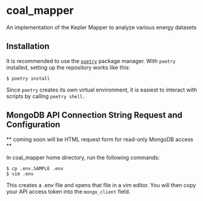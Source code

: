 # coal_mapper
An implementation of the Kepler Mapper to analyze various energy datasets



## Installation

It is recommended to use the [`poetry`](https://python-poetry.org) package
manager. With `poetry` installed, setting up the repository works like
this:

```
$ poetry install
```

Since `poetry` creates its own virtual environment, it is easiest to
interact with scripts by calling `poetry shell`.

## MongoDB API Connection String Request and Configuration

** coming soon will be HTML request form for read-only MongoDB access **

In coal_mapper home directory, run the following commands:

```
$ cp .env.SAMPLE .env
$ vim .env
```
This creates a .env file and opens that file in a vim editor. You will then copy your API access token into the `mongo_client` field.

